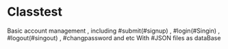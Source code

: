 # Classtest
Basic account management , including #submit(#signup) , #login(#Singin) , #logout(#singout) , #changpassword and etc With #JSON files as dataBase
